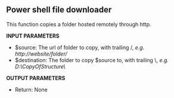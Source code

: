 ## Power shell file downloader 

This function copies a folder hosted remotely through http.

**INPUT PARAMETERS** <br />
- $source:  The url of folder to copy, with trailing /, *e.g. http://website/folder/* <br />
- $destination: The folder to copy $source to, with trailing \\, *e.g. D:\\CopyOfStructure\\*<br />

**OUTPUT PARAMETERS** <br />
- Return: None

